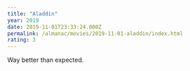 ```yaml
---
title: "Aladdin"
year: 2019
date: 2019-11-01T23:33:24.000Z
permalink: /almanac/movies/2019-11-01-aladdin/index.html
rating: 3
---
```


Way better than expected.